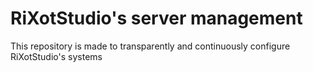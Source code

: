 # RiXotStudio's server management

This repository is made to transparently and continuously configure RiXotStudio's systems
